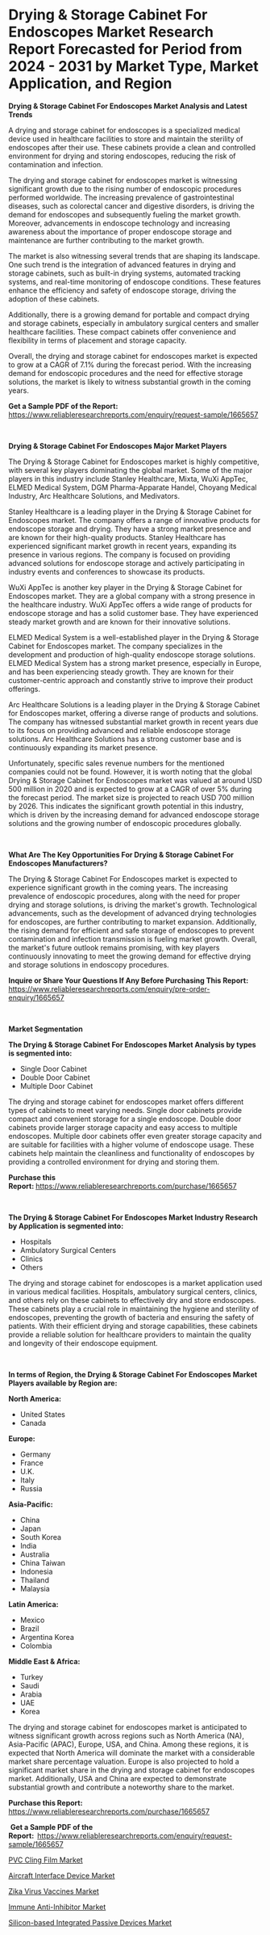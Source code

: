 <p><h1>Drying & Storage Cabinet For Endoscopes Market Research Report Forecasted for Period from 2024 -  2031 by Market Type, Market Application, and Region</h1></p><p><strong>Drying & Storage Cabinet For Endoscopes Market Analysis and Latest Trends</strong></p>
<p><p>A drying and storage cabinet for endoscopes is a specialized medical device used in healthcare facilities to store and maintain the sterility of endoscopes after their use. These cabinets provide a clean and controlled environment for drying and storing endoscopes, reducing the risk of contamination and infection.</p><p>The drying and storage cabinet for endoscopes market is witnessing significant growth due to the rising number of endoscopic procedures performed worldwide. The increasing prevalence of gastrointestinal diseases, such as colorectal cancer and digestive disorders, is driving the demand for endoscopes and subsequently fueling the market growth. Moreover, advancements in endoscope technology and increasing awareness about the importance of proper endoscope storage and maintenance are further contributing to the market growth.</p><p>The market is also witnessing several trends that are shaping its landscape. One such trend is the integration of advanced features in drying and storage cabinets, such as built-in drying systems, automated tracking systems, and real-time monitoring of endoscope conditions. These features enhance the efficiency and safety of endoscope storage, driving the adoption of these cabinets.</p><p>Additionally, there is a growing demand for portable and compact drying and storage cabinets, especially in ambulatory surgical centers and smaller healthcare facilities. These compact cabinets offer convenience and flexibility in terms of placement and storage capacity.</p><p>Overall, the drying and storage cabinet for endoscopes market is expected to grow at a CAGR of 7.1% during the forecast period. With the increasing demand for endoscopic procedures and the need for effective storage solutions, the market is likely to witness substantial growth in the coming years.</p></p>
<p><strong>Get a Sample PDF of the Report:&nbsp;</strong> <a href="https://www.reliableresearchreports.com/enquiry/request-sample/1665657">https://www.reliableresearchreports.com/enquiry/request-sample/1665657</a></p>
<p>&nbsp;</p>
<p><strong>Drying & Storage Cabinet For Endoscopes Major Market Players</strong></p>
<p><p>The Drying & Storage Cabinet for Endoscopes market is highly competitive, with several key players dominating the global market. Some of the major players in this industry include Stanley Healthcare, Mixta, WuXi AppTec, ELMED Medical System, DGM Pharma-Apparate Handel, Choyang Medical Industry, Arc Healthcare Solutions, and Medivators.</p><p>Stanley Healthcare is a leading player in the Drying & Storage Cabinet for Endoscopes market. The company offers a range of innovative products for endoscope storage and drying. They have a strong market presence and are known for their high-quality products. Stanley Healthcare has experienced significant market growth in recent years, expanding its presence in various regions. The company is focused on providing advanced solutions for endoscope storage and actively participating in industry events and conferences to showcase its products.</p><p>WuXi AppTec is another key player in the Drying & Storage Cabinet for Endoscopes market. They are a global company with a strong presence in the healthcare industry. WuXi AppTec offers a wide range of products for endoscope storage and has a solid customer base. They have experienced steady market growth and are known for their innovative solutions.</p><p>ELMED Medical System is a well-established player in the Drying & Storage Cabinet for Endoscopes market. The company specializes in the development and production of high-quality endoscope storage solutions. ELMED Medical System has a strong market presence, especially in Europe, and has been experiencing steady growth. They are known for their customer-centric approach and constantly strive to improve their product offerings.</p><p>Arc Healthcare Solutions is a leading player in the Drying & Storage Cabinet for Endoscopes market, offering a diverse range of products and solutions. The company has witnessed substantial market growth in recent years due to its focus on providing advanced and reliable endoscope storage solutions. Arc Healthcare Solutions has a strong customer base and is continuously expanding its market presence.</p><p>Unfortunately, specific sales revenue numbers for the mentioned companies could not be found. However, it is worth noting that the global Drying & Storage Cabinet for Endoscopes market was valued at around USD 500 million in 2020 and is expected to grow at a CAGR of over 5% during the forecast period. The market size is projected to reach USD 700 million by 2026. This indicates the significant growth potential in this industry, which is driven by the increasing demand for advanced endoscope storage solutions and the growing number of endoscopic procedures globally.</p></p>
<p>&nbsp;</p>
<p><strong>What Are The Key Opportunities For Drying & Storage Cabinet For Endoscopes Manufacturers?</strong></p>
<p><p>The Drying & Storage Cabinet For Endoscopes market is expected to experience significant growth in the coming years. The increasing prevalence of endoscopic procedures, along with the need for proper drying and storage solutions, is driving the market's growth. Technological advancements, such as the development of advanced drying technologies for endoscopes, are further contributing to market expansion. Additionally, the rising demand for efficient and safe storage of endoscopes to prevent contamination and infection transmission is fueling market growth. Overall, the market's future outlook remains promising, with key players continuously innovating to meet the growing demand for effective drying and storage solutions in endoscopy procedures.</p></p>
<p><strong>Inquire or Share Your Questions If Any Before Purchasing This Report:</strong> <a href="https://www.reliableresearchreports.com/enquiry/pre-order-enquiry/1665657">https://www.reliableresearchreports.com/enquiry/pre-order-enquiry/1665657</a></p>
<p>&nbsp;</p>
<p><strong>Market Segmentation</strong></p>
<p><strong>The Drying & Storage Cabinet For Endoscopes Market Analysis by types is segmented into:</strong></p>
<p><ul><li>Single Door Cabinet</li><li>Double Door Cabinet</li><li>Multiple Door Cabinet</li></ul></p>
<p><p>The drying and storage cabinet for endoscopes market offers different types of cabinets to meet varying needs. Single door cabinets provide compact and convenient storage for a single endoscope. Double door cabinets provide larger storage capacity and easy access to multiple endoscopes. Multiple door cabinets offer even greater storage capacity and are suitable for facilities with a higher volume of endoscope usage. These cabinets help maintain the cleanliness and functionality of endoscopes by providing a controlled environment for drying and storing them.</p></p>
<p><strong>Purchase this Report:&nbsp;</strong><a href="https://www.reliableresearchreports.com/purchase/1665657">https://www.reliableresearchreports.com/purchase/1665657</a></p>
<p>&nbsp;</p>
<p><strong>The Drying & Storage Cabinet For Endoscopes Market Industry Research by Application is segmented into:</strong></p>
<p><ul><li>Hospitals</li><li>Ambulatory Surgical Centers</li><li>Clinics</li><li>Others</li></ul></p>
<p><p>The drying and storage cabinet for endoscopes is a market application used in various medical facilities. Hospitals, ambulatory surgical centers, clinics, and others rely on these cabinets to effectively dry and store endoscopes. These cabinets play a crucial role in maintaining the hygiene and sterility of endoscopes, preventing the growth of bacteria and ensuring the safety of patients. With their efficient drying and storage capabilities, these cabinets provide a reliable solution for healthcare providers to maintain the quality and longevity of their endoscope equipment.</p></p>
<p>&nbsp;</p>
<p><strong>In terms of Region, the Drying & Storage Cabinet For Endoscopes Market Players available by Region are:</strong></p>
<p>
    <p> <strong> North America: </strong>
        <ul>
            <li>United States</li>
            <li>Canada</li>
        </ul>
        </p> 
    <p> <strong> Europe: </strong>
        <ul>
            <li>Germany</li>
            <li>France</li>
            <li>U.K.</li>
            <li>Italy</li>
            <li>Russia</li>
        </ul>
        </p> 
    <p> <strong> Asia-Pacific: </strong>
        <ul>
            <li>China</li>
            <li>Japan</li>
            <li>South Korea</li>
            <li>India</li>
            <li>Australia</li>
            <li>China Taiwan</li>
            <li>Indonesia</li>
            <li>Thailand</li>
            <li>Malaysia</li>
        </ul>
        </p> 
    <p> <strong> Latin America: </strong>
        <ul>
            <li>Mexico</li>
            <li>Brazil</li>
            <li>Argentina Korea</li>
            <li>Colombia</li>
        </ul>
        </p> 
    <p> <strong> Middle East & Africa: </strong>
        <ul>
            <li>Turkey</li>
            <li>Saudi</li>
            <li>Arabia</li>
            <li>UAE</li>
            <li>Korea</li>
        </ul>
    </p>
    </p>
<p><p>The drying and storage cabinet for endoscopes market is anticipated to witness significant growth across regions such as North America (NA), Asia-Pacific (APAC), Europe, USA, and China. Among these regions, it is expected that North America will dominate the market with a considerable market share percentage valuation. Europe is also projected to hold a significant market share in the drying and storage cabinet for endoscopes market. Additionally, USA and China are expected to demonstrate substantial growth and contribute a noteworthy share to the market.</p></p>
<p><strong>Purchase this Report: </strong><a href="https://www.reliableresearchreports.com/purchase/1665657">https://www.reliableresearchreports.com/purchase/1665657</a></p>
<p>&nbsp;<strong>Get a Sample PDF of the Report:&nbsp;&nbsp;</strong><a href="https://www.reliableresearchreports.com/enquiry/request-sample/1665657">https://www.reliableresearchreports.com/enquiry/request-sample/1665657</a></p>
<p><strong></strong></p>
<p><p><a href="https://www.linkedin.com/pulse/pvc-cling-film-market-size-focuses-dynamics-in-depth-analysis-8r1ue?trackingId=kKhHRq4FRUyI%2FoaAH9Q%2Fow%3D%3D">PVC Cling Film Market</a></p><p><a href="https://www.linkedin.com/pulse/aircraft-interface-device-market-size-share-global-analysis-9du9e?trackingId=2v%2BoEytBRI%2BIqXDDvemHmQ%3D%3D">Aircraft Interface Device Market</a></p><p><a href="https://www.linkedin.com/pulse/zika-virus-vaccines-market-size-share-amp-trends-analysis-awjqe?trackingId=wDZyfqQVSky8v21piKRR7A%3D%3D">Zika Virus Vaccines Market</a></p><p><a href="https://www.linkedin.com/pulse/immune-anti-inhibitor-market-size-2024-2031-global-industrial-uxnle?trackingId=c0Ejs5tqRxyLhrdN8ciDuA%3D%3D">Immune Anti-Inhibitor Market</a></p><p><a href="https://www.linkedin.com/pulse/decoding-silicon-based-integrated-passive-devices-market-deep-kcfqe?trackingId=xvfX7W8RSq6W1kwnDi04uQ%3D%3D">Silicon-based Integrated Passive Devices Market</a></p></p>